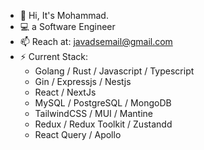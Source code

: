 - 👋 Hi, It's Mohammad.
- 💻️ a Software Engineer
- 📫 Reach at: javadsemail@gmail.com
- ⚡ Current Stack:
  - Golang / Rust / Javascript / Typescript
  - Gin / Expressjs / Nestjs
  - React / NextJs
  - MySQL / PostgreSQL / MongoDB
  - TailwindCSS / MUI / Mantine
  - Redux / Redux Toolkit / Zustandd
  - React Query / Apollo
<!---
JavadsGithub/JavadsGithub is a ✨ special ✨ repository because its `README.md` (this file) appears on your GitHub profile.
You can click the Preview link to take a look at your changes.
--->
